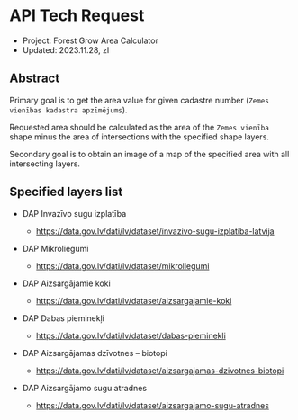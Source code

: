 # API Tech Request
- Project: Forest Grow Area Calculator
- Updated: 2023.11.28, zl

## Abstract
Primary goal is to get the area value for given cadastre number (`Zemes vienības kadastra apzīmējums`).

Requested area should be calculated as the area of the `Zemes vienība` shape minus the area of intersections with the specified shape layers.

Secondary goal is to obtain an image of a map of the specified area with all intersecting layers.

## Specified layers list

- DAP Invazīvo sugu izplatība
  - https://data.gov.lv/dati/lv/dataset/invazivo-sugu-izplatiba-latvija
- DAP Mikroliegumi
  - https://data.gov.lv/dati/lv/dataset/mikroliegumi
- DAP Aizsargājamie koki
  - https://data.gov.lv/dati/lv/dataset/aizsargajamie-koki
- DAP Dabas pieminekļi
  - https://data.gov.lv/dati/lv/dataset/dabas-pieminekli

- DAP Aizsargājamas dzīvotnes – biotopi
  - https://data.gov.lv/dati/lv/dataset/aizsargajamas-dzivotnes-biotopi

- DAP Aizsargājamo sugu atradnes
  - https://data.gov.lv/dati/lv/dataset/aizsargajamo-sugu-atradnes
